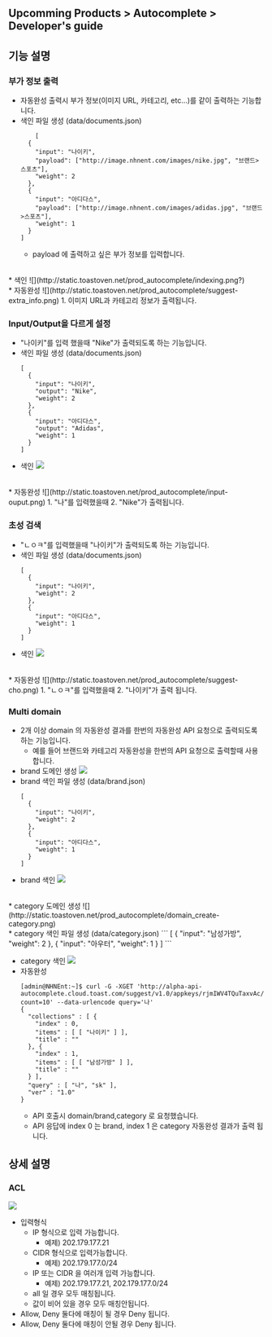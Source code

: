 ## Upcomming Products > Autocomplete > Developer's guide

## 기능 설명

### 부가 정보 출력
* 자동완성 출력시 부가 정보(이미지 URL, 카테고리, etc...)를 같이 출력하는 기능합니다.
* 색인 파일 생성 (data/documents.json)
    ```
        [
      {
        "input": "나이키",
        "payload": ["http://image.nhnent.com/images/nike.jpg", "브랜드>스포츠"],
        "weight": 2
      },
      {
        "input": "아디다스",
        "payload": ["http://image.nhnent.com/images/adidas.jpg", "브랜드>스포츠"],
        "weight": 1
      }
    ]
    ```
    * payload 에 출력하고 싶은 부가 정보를 입력합니다.
<br>    
* 색인
    ![](http://static.toastoven.net/prod_autocomplete/indexing.png?)
<br>
* 자동완성
    ![](http://static.toastoven.net/prod_autocomplete/suggest-extra_info.png)
    1. 이미지 URL과 카테고리 정보가 출력됩니다.

### Input/Output을 다르게 설정
* "나이키"를 입력 했을때 "Nike"가 출력되도록 하는 기능입니다.
* 색인 파일 생성 (data/documents.json)
  ```
  [
    {
      "input": "나이키",
      "output": "Nike",
      "weight": 2
    },
    {
      "input": "아디다스",
      "output": "Adidas",
      "weight": 1
    }
  ]
  ```
* 색인
    ![](http://static.toastoven.net/prod_autocomplete/indexing.png)
<br>
* 자동완성
    ![](http://static.toastoven.net/prod_autocomplete/input-ouput.png)
    1. "나"를 입력했을때
    2. "Nike"가 출력됩니다.

### 초성 검색
* "ㄴㅇㅋ"를 입력했을때 "나이키"가 출력되도록 하는 기능입니다.
* 색인 파일 생성 (data/documents.json)
  ```
  [
    {
      "input": "나이키",
      "weight": 2
    },
    {
      "input": "아디다스",
      "weight": 1
    }
  ]
  ```
* 색인
    ![](http://static.toastoven.net/prod_autocomplete/indexing.png)
<br>
* 자동완성
    ![](http://static.toastoven.net/prod_autocomplete/suggest-cho.png)
    1. "ㄴㅇㅋ"를 입력했을때
    2. "나이키"가 출력 됩니다.

### Multi domain
* 2개 이상 domain 의 자동완성 결과를 한번의 자동완성 API 요청으로 출력되도록 하는 기능입니다.
    * 예를 들어 브랜드와 카테고리 자동완성을 한번의 API 요청으로 출력할때 사용합니다.
* brand 도메인 생성
    ![](http://static.toastoven.net/prod_autocomplete/domain_create-brand.png)
* brand 색인 파일 생성 (data/brand.json)
  ```
  [
    {
      "input": "나이키",
      "weight": 2
    },
    {
      "input": "아디다스",
      "weight": 1
    }
  ]
  ```
* brand 색인
    ![](http://static.toastoven.net/prod_autocomplete/indexing-brand.png?)
<br>    
* category 도메인 생성
    ![](http://static.toastoven.net/prod_autocomplete/domain_create-category.png)
<br>
* category 색인 파일 생성 (data/category.json)
  ```
  [
    {
      "input": "남성가방",
      "weight": 2
    },
    {
      "input": "아우터",
      "weight": 1
    }
  ]
  ```

* category 색인
    ![](http://static.toastoven.net/prod_autocomplete/indexing-category.png)
* 자동완성
    ```
    [admin@NHNEnt:~]$ curl -G -XGET 'http://alpha-api-autocomplete.cloud.toast.com/suggest/v1.0/appkeys/rjmIWV4TQuTaxvAc/domains/brand,category/suggest?count=10' --data-urlencode query='나'
    {
      "collections" : [ {
        "index" : 0,
        "items" : [ [ "나이키" ] ],
        "title" : ""
      }, {
        "index" : 1,
        "items" : [ [ "남성가방" ] ],
        "title" : ""
      } ],
      "query" : [ "나", "sk" ],
      "ver" : "1.0"
    }
    ```
    * API 호출시 domain/brand,category 로 요청했습니다.
    * API 응답에 index 0 는 brand, index 1 은 category 자동완성 결과가 출력 됩니다.

## 상세 설명

### ACL
![](http://static.toastoven.net/prod_search/detail-acl.png?)

* 입력형식
    * IP 형식으로 입력 가능합니다.
        * 예제) 202.179.177.21
    * CIDR 형식으로 입력가능합니다.
        * 예제) 202.179.177.0/24
    * IP 또는 CIDR 을 여러개 입력 가능합니다.
        * 예제) 202.179.177.21, 202.179.177.0/24
    * all 일 경우 모두 매칭됩니다.
    * 값이 비어 있을 경우 모두 매칭안됩니다.  
* Allow, Deny 둘다에 매칭이 될 경우 Deny 됩니다.
* Allow, Deny 둘다에 매칭이 안될 경우 Deny 됩니다.    
